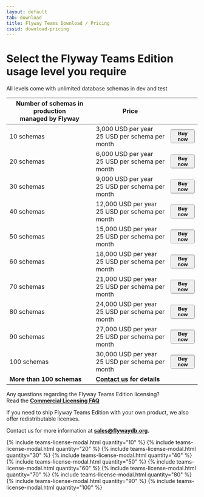```yaml
---
layout: default
tab: download
title: Flyway Teams Download / Pricing
cssid: download-pricing
---
```

# Select the Flyway Teams Edition usage level you require

All levels come with unlimited database schemas in dev and test

<table class="table table-striped">
<thead>
<tr>
<th>Number of schemas in production<br>managed by Flyway</th>
<th>Price</th>
<th></th>
</tr>
</thead>
<tr>
<td>10 schemas</td>
<td>3,000 USD per year<br><span class="note">25 USD per schema per month</span></td>
<td><button class="btn btn-success btn-download" data-toggle="modal" data-target="#flyway-teams-10-license-modal"><strong><i class="fa fa-credit-card"></i> Buy now</strong></button></td>
</tr>
<tr>
<td>20 schemas</td>
<td>6,000 USD per year<br><span class="note">25 USD per schema per month</span></td>
<td><button class="btn btn-success btn-download" data-toggle="modal" data-target="#flyway-teams-20-license-modal"><strong><i class="fa fa-credit-card"></i> Buy now</strong></button></td>
</tr>
<tr>
<td>30 schemas</td>
<td>9,000 USD per year<br><span class="note">25 USD per schema per month</span></td>
<td><button class="btn btn-success btn-download" data-toggle="modal" data-target="#flyway-teams-30-license-modal"><strong><i class="fa fa-credit-card"></i> Buy now</strong></button></td>
</tr>
<tr>
<td>40 schemas</td>
<td>12,000 USD per year<br><span class="note">25 USD per schema per month</span></td>
<td><button class="btn btn-success btn-download" data-toggle="modal" data-target="#flyway-teams-40-license-modal"><strong><i class="fa fa-credit-card"></i> Buy now</strong></button></td>
</tr>
<tr>
<td>50 schemas</td>
<td>15,000 USD per year<br><span class="note">25 USD per schema per month</span></td>
<td><button class="btn btn-success btn-download" data-toggle="modal" data-target="#flyway-teams-50-license-modal"><strong><i class="fa fa-credit-card"></i> Buy now</strong></button></td>
</tr>
<tr>
<td>60 schemas</td>
<td>18,000 USD per year<br><span class="note">25 USD per schema per month</span></td>
<td><button class="btn btn-success btn-download" data-toggle="modal" data-target="#flyway-teams-60-license-modal"><strong><i class="fa fa-credit-card"></i> Buy now</strong></button></td>
</tr>
<tr>
<td>70 schemas</td>
<td>21,000 USD per year<br><span class="note">25 USD per schema per month</span></td>
<td><button class="btn btn-success btn-download" data-toggle="modal" data-target="#flyway-teams-70-license-modal"><strong><i class="fa fa-credit-card"></i> Buy now</strong></button></td>
</tr>
<tr>
<td>80 schemas</td>
<td>24,000 USD per year<br><span class="note">25 USD per schema per month</span></td>
<td><button class="btn btn-success btn-download" data-toggle="modal" data-target="#flyway-teams-80-license-modal"><strong><i class="fa fa-credit-card"></i> Buy now</strong></button></td>
</tr>
<tr>
<td>90 schemas</td>
<td>27,000 USD per year<br><span class="note">25 USD per schema per month</span></td>
<td><button class="btn btn-success btn-download" data-toggle="modal" data-target="#flyway-teams-90-license-modal"><strong><i class="fa fa-credit-card"></i> Buy now</strong></button></td>
</tr>
<tr>
<td>100 schemas</td>
<td>30,000 USD per year<br><span class="note">25 USD per schema per month</span></td>
<td><button class="btn btn-success btn-download" data-toggle="modal" data-target="#flyway-teams-100-license-modal"><strong><i class="fa fa-credit-card"></i> Buy now</strong></button></td>
</tr>
<tr>
<td><strong>More than 100 schemas</strong></td>
<td><strong><a href="mailto:sales@flywaydb.org">Contact us</a> for details</strong></td>
<td></td>
</tr>
</table>

Any questions regarding the Flyway Teams Edition licensing?<br>
Read the [**Commercial Licensing FAQ**](/download/faq)

If you need to ship Flyway Teams Edition with your own product, we also offer redistributable licenses.
 
Contact us for more information at **sales@flywaydb.org**.

{% include teams-license-modal.html quantity="10" %}
{% include teams-license-modal.html quantity="20" %}
{% include teams-license-modal.html quantity="30" %}
{% include teams-license-modal.html quantity="40" %}
{% include teams-license-modal.html quantity="50" %}
{% include teams-license-modal.html quantity="60" %}
{% include teams-license-modal.html quantity="70" %}
{% include teams-license-modal.html quantity="80" %}
{% include teams-license-modal.html quantity="90" %}
{% include teams-license-modal.html quantity="100" %}